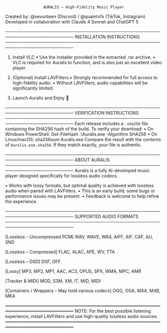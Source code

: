 
                     AURALIS – High-Fidelity Music Player             


Created by:
  @sevunteen (Discord) / @quaintvfx (TikTok, Instagram)
  Developed in collaboration with Claude 4 Sonnet and ChatGPT 5

────────────────────────────────────────────────────────────────────────
 INSTALLATION INSTRUCTIONS
────────────────────────────────────────────────────────────────────────
 1. Install VLC
    • Use the installer provided in the extracted .rar archive.
    • VLC is required for Auralis to function, and is also just an excellent video player.

 2. (Optional) Install LAVFilters
    • Strongly recommended for full access to high-fidelity audio.
    • Without LAVFilters, audio capabilities will be significantly
      limited.

 3. Launch Auralis and Enjoy 🎵

────────────────────────────────────────────────────────────────────────
 VERIFICATION INSTRUCTIONS
────────────────────────────────────────────────────────────────────────
 Each release includes a `.sha256` file containing the SHA256 hash of the build.
 To verify your download:
   • On Windows PowerShell:  Get-FileHash .\Auralis.exe -Algorithm SHA256
   • On Linux/macOS:         sha256sum Auralis.exe
 Compare the result with the contents of `Auralis.exe.sha256`. If they match exactly, your file is authentic.

────────────────────────────────────────────────────────────────────────
 ABOUT AURALIS
────────────────────────────────────────────────────────────────────────
 Auralis is a fully AI-developed music player designed specifically
 for lossless audio codecs.

 • Works with lossy formats, but optimal quality is achieved with
   lossless audio when paired with LAVFilters.
 • This is an early build; some bugs or performance issues may be
   present.
 • Feedback is welcome to help refine the experience.

────────────────────────────────────────────────────────────────────────
 SUPPORTED AUDIO FORMATS
────────────────────────────────────────────────────────────────────────

 [Lossless – Uncompressed PCM]
   WAV, WAVE, W64, AIFF, AIF, CAF, AU, SND

 [Lossless – Compressed]
   FLAC, ALAC, APE, WV, TTA

 [Lossless – DSD]
   DSF, DFF

 [Lossy]
   MP3, MP2, MP1, AAC, AC3, OPUS, SPX, WMA, MPC, AMR

 [Tracker & MIDI]
   MOD, S3M, XM, IT, MID, MIDI

 [Containers / Wrappers – May hold various codecs]
   OGG, OGA, M4A, M4B, MKA

════════════════════════════════════════════════════════════════════════
 NOTE: For the best possible listening experience, install LAVFilters
       and use high-quality lossless audio sources.
════════════════════════════════════════════════════════════════════════
